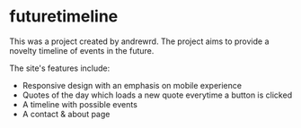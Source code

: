# futuretimeline
This was a project created by andrewrd. The project aims to provide a novelty timeline of events in the future.

The site's features include:
- Responsive design with an emphasis on mobile experience
- Quotes of the day which loads a new quote everytime a button is clicked
- A timeline with possible events
- A contact & about page